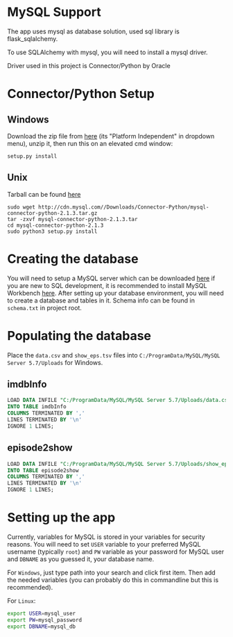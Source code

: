 MySQL Support
===
The app uses mysql as database solution, used sql library is flask_sqlalchemy.

To use SQLAlchemy with mysql, you will need to install a mysql driver.

Driver used in this project is Connector/Python by Oracle

Connector/Python Setup
===

Windows
---
Download the zip file from [here](http://dev.mysql.com/downloads/connector/python/) (its "Platform Independent" in dropdown menu), unzip it, then run this on an elevated cmd window:

```
setup.py install
```

Unix
---

Tarball can be found [here](http://dev.mysql.com/downloads/connector/python/)
```
sudo wget http://cdn.mysql.com//Downloads/Connector-Python/mysql-connector-python-2.1.3.tar.gz
tar -zxvf mysql-connector-python-2.1.3.tar
cd mysql-connector-python-2.1.3
sudo python3 setup.py install
```

Creating the database
===
You will need to setup a MySQL server which can be downloaded [here](https://dev.mysql.com/downloads/mysql/) if you are new to SQL development, it is recommended to install MySQL Workbench [here](https://dev.mysql.com/downloads/workbench/5.2.html). After setting up your database environment, you will need to create a database and tables in it. Schema info can be found in `schema.txt` in project root.

Populating the database
===
Place the `data.csv` and `show_eps.tsv` files into `C:/ProgramData/MySQL/MySQL Server 5.7/Uploads` for Windows.


imdbInfo
---
```sql
LOAD DATA INFILE "C:/ProgramData/MySQL/MySQL Server 5.7/Uploads/data.csv"
INTO TABLE imdbInfo
COLUMNS TERMINATED BY ','
LINES TERMINATED BY '\n'
IGNORE 1 LINES;
```
episode2show
---
```sql
LOAD DATA INFILE "C:/ProgramData/MySQL/MySQL Server 5.7/Uploads/show_eps.tsv"
INTO TABLE episode2show
COLUMNS TERMINATED BY ','
LINES TERMINATED BY '\n'
IGNORE 1 LINES;
```

Setting up the app
===
Currently, variables for MySQL is stored in your variables for security reasons. You will need to set `USER` variable to your preferred MySQL username (typically `root`) and `PW` variable as your password for MySQL user and `DBNAME` as you guessed it, your database name.

For `Windows`, just type path into your search and click first item. Then add the needed variables (you can probably do this in commandline but this is recommended).

For `Linux`:

```bash
export USER=mysql_user
export PW=mysql_password
export DBNAME=mysql_db
```
